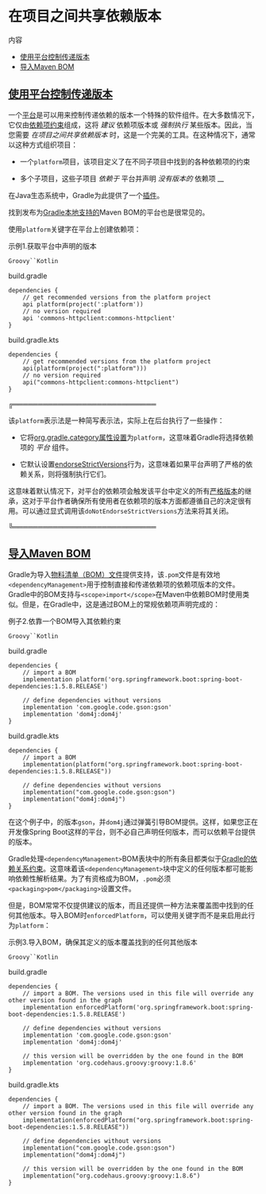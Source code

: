 # 在项目之间共享依赖版本


内容

  * [使用平台控制传递版本](#%E4%BD%BF%E7%94%A8%E5%B9%B3%E5%8F%B0%E6%8E%A7%E5%88%B6%E4%BC%A0%E9%80%92%E7%89%88%E6%9C%AC)
  * [导入Maven BOM](#%E5%AF%BC%E5%85%A5Maven+BOM)

## [使用平台控制传递版本](#%E4%BD%BF%E7%94%A8%E5%B9%B3%E5%8F%B0%E6%8E%A7%E5%88%B6%E4%BC%A0%E9%80%92%E7%89%88%E6%9C%AC)

一个[平台](/md/依赖管理术语.md#平台（platform）)是可以用来控制传递依赖的版本一个特殊的软件组件。在大多数情况下，它仅由[依赖项约束](/md/升级传递依赖的版本.md#在传递依赖项上添加约束)组成，这将 _建议_ 依赖项版本或 _强制执行_ 某些版本。因此，当您需要
_在项目之间共享依赖版本_ 时，这是一个完美的工具。在这种情况下，通常以这种方式组织项目：

  * 一个`platform`项目，该项目定义了在不同子项目中找到的各种依赖项的约束

  * 多个子项目，这些子项目 _依赖于_ 平台并声明 _没有版本的_ 依赖项 __

在Java生态系统中，Gradle为此提供了一个[插件](/md/Java平台插件.md#java_platform_plugin)。

找到发布为[Gradle本地支持的](#%E5%AF%BC%E5%85%A5Maven+BOM)Maven
BOM的平台也是很常见的。

使用`platform`关键字在平台上创建依赖项：

示例1.获取平台中声明的版本

`Groovy``Kotlin`

build.gradle

    
    
    dependencies {
        // get recommended versions from the platform project
        api platform(project(':platform'))
        // no version required
        api 'commons-httpclient:commons-httpclient'
    }

build.gradle.kts

    
    
    dependencies {
        // get recommended versions from the platform project
        api(platform(project(":platform")))
        // no version required
        api("commons-httpclient:commons-httpclient")
    }

╔═════════════════════════════  

该`platform`表示法是一种简写表示法，实际上在后台执行了一些操作：

  * 它将[org.gradle.category属性设置](https://docs.gradle.org/6.7.1/javadoc/org/gradle/api/attributes/Category.html)为`platform`，这意味着Gradle将选择依赖项的 _平台_ 组件。

  * 它默认设置[endorseStrictVersions](https://docs.gradle.org/6.7.1/javadoc/org/gradle/api/artifacts/ModuleDependency.html#endorseStrictVersions--)行为，这意味着如果平台声明了严格的依赖关系，则将强制执行它们。

这意味着默认情况下，对平台的依赖项会触发该平台中定义的所有[严格版本](/md/声明丰富版本.md#sec:strict-version)的继承，这对于平台作者确保所有使用者在依赖项的版本方面都遵循自己的决定很有用。可以通过显式调用该`doNotEndorseStrictVersions`方法来将其关闭。  
  
╚═════════════════════════════    
  
## [导入Maven BOM](#%E5%AF%BC%E5%85%A5Maven+BOM)

Gradle为导入[物料清单（BOM）文件](https://maven.apache.org/guides/introduction/introduction-to-dependency-mechanism.html#Importing_Dependencies)提供支持，该`.pom`文件是有效地`<dependencyManagement>`用于控制直接和传递依赖项的依赖项版本的文件。Gradle中的BOM支持与`<scope>import</scope>`在Maven中依赖BOM时使用类似。但是，在Gradle中，这是通过BOM上的常规依赖项声明完成的：

例子2.依靠一个BOM导入其依赖约束

`Groovy``Kotlin`

build.gradle

    
    
    dependencies {
        // import a BOM
        implementation platform('org.springframework.boot:spring-boot-dependencies:1.5.8.RELEASE')
    
        // define dependencies without versions
        implementation 'com.google.code.gson:gson'
        implementation 'dom4j:dom4j'
    }

build.gradle.kts

    
    
    dependencies {
        // import a BOM
        implementation(platform("org.springframework.boot:spring-boot-dependencies:1.5.8.RELEASE"))
    
        // define dependencies without versions
        implementation("com.google.code.gson:gson")
        implementation("dom4j:dom4j")
    }

在这个例子中，的版本`gson`，并`dom4j`通过弹簧引导BOM提供。这样，如果您正在开发像Spring
Boot这样的平台，则不必自己声明任何版本，而可以依赖平台提供的版本。

Gradle处理`<dependencyManagement>`BOM表块中的所有条目都类似于[Gradle的依赖关系约束](/md/升级传递依赖的版本.md#在传递依赖项上添加约束)。这意味着该`<dependencyManagement>`块中定义的任何版本都可能影响依赖性解析结果。为了有资格成为BOM，`.pom`必须`<packaging>pom</packaging>`设置文件。

但是，BOM常常不仅提供建议的版本，而且还提供一种方法来覆盖图中找到的任何其他版本。导入BOM时`enforcedPlatform`，可以使用关键字而不是来启用此行为`platform`：

示例3.导入BOM，确保其定义的版本覆盖找到的任何其他版本

`Groovy``Kotlin`

build.gradle

    
    
    dependencies {
        // import a BOM. The versions used in this file will override any other version found in the graph
        implementation enforcedPlatform('org.springframework.boot:spring-boot-dependencies:1.5.8.RELEASE')
    
        // define dependencies without versions
        implementation 'com.google.code.gson:gson'
        implementation 'dom4j:dom4j'
    
        // this version will be overridden by the one found in the BOM
        implementation 'org.codehaus.groovy:groovy:1.8.6'
    }

build.gradle.kts

    
    
    dependencies {
        // import a BOM. The versions used in this file will override any other version found in the graph
        implementation(enforcedPlatform("org.springframework.boot:spring-boot-dependencies:1.5.8.RELEASE"))
    
        // define dependencies without versions
        implementation("com.google.code.gson:gson")
        implementation("dom4j:dom4j")
    
        // this version will be overridden by the one found in the BOM
        implementation("org.codehaus.groovy:groovy:1.8.6")
    }

